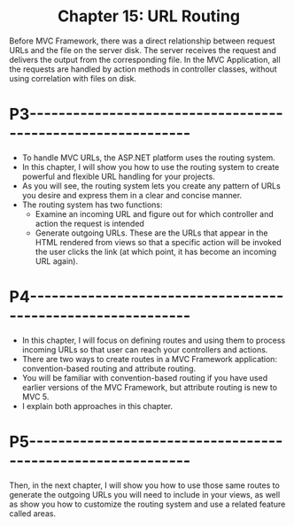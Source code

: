 <h1 align="center">
    Chapter 15: URL Routing
</h1>

Before MVC Framework, there was a direct relationship between request URLs and the file on the server disk. The server receives the request and delivers the output from the corresponding file.
In the MVC Application, all the requests are handled by action methods in controller classes, without using correlation with files on disk.
    
<!--
# P1------------------------------------------------------------
* Before the introduction of the MVC Framework, ASP.NET assumed that there was a direct relationship between request URLs and the files on the server hard disk.
* The job of the server was to receive the request from the browser and deliver the output from the corresponding file.  

# P2------------------------------------------------------------
* This approach works just fine for Web Forms, where each ASPX page is both a file and a self-contained response to a request. 
* It doesn't make sense for an MVC application, where requests are processed by action methods in controller classes and there is no one-to-one correlation to the files on the disk.
-->


# P3------------------------------------------------------------
* To handle MVC URLs, the ASP.NET platform uses the routing system.
* In this chapter, I will show you how to use the routing system to create powerful and flexible URL handling for your projects.
* As you will see, the routing system lets you create any pattern of URLs you desire and express them in a clear and concise manner.
* The routing system has two functions:
	* Examine an incoming URL and figure out for which controller and action the request is intended
    * Generate outgoing URLs. These are the URLs that appear in the HTML rendered from views so that a specific action will be invoked the user clicks the link (at which point, it has become an incoming URL again).  

# P4------------------------------------------------------------
* In this chapter, I will focus on defining routes and using them to process incoming URLs so that user can reach your controllers and actions.
* There are two ways to create routes in a MVC Framework application: convention-based routing and attribute routing.
* You will be familiar with convention-based routing if you have used earlier versions of the MVC Framework, but attribute routing is new to MVC 5.
* I explain both approaches in this chapter.

# P5------------------------------------------------------------
Then, in the next chapter, I will show you how to use those same routes to generate the outgoing URLs you will need to include in your views, as well as show you how to customize the routing system and use a related feature called areas.

<!--
# Chapter 15: URL Routing
-->